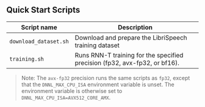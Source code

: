 <!--- 40. Quick Start Scripts -->
## Quick Start Scripts

| Script name | Description |
|-------------|-------------|
| `download_dataset.sh` | Download and prepare the LibriSpeech training dataset |
| `training.sh` | Runs RNN-T training for the specified precision (fp32, avx-fp32, or bf16). |

> Note: The `avx-fp32` precision runs the same scripts as `fp32`, except that the
> `DNNL_MAX_CPU_ISA` environment variable is unset. The environment variable is
> otherwise set to `DNNL_MAX_CPU_ISA=AVX512_CORE_AMX`.
